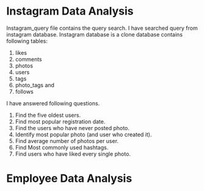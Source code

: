 # Instagram Data Analysis
Instagram_query file contains the query search. I have searched query from instagram database. Instagram database is a 
clone database contains following tables:

1. likes
2. comments
3. photos
4. users
5. tags
6. photo_tags and
7. follows

I have answered following questions.
1. Find the five oldest users. 
2. Find most popular registration date.
3. Find the users who have never posted photo.
4. Identify most popular photo (and user who created it).
5. Find average number of photos per user.
6. Find Most commonly used hashtags.
7. Find users who have liked every single photo.

# Employee Data Analysis
